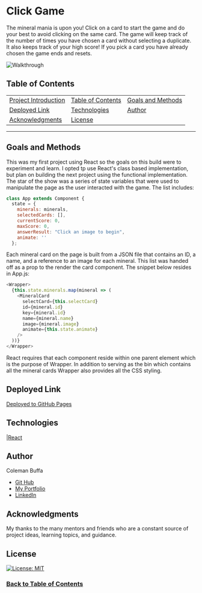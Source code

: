 # Click Game

The mineral mania is upon you! Click on a card to start the game and do your best to avoid clicking on the same card. The game will keep track of the number of times you have chosen a card without selecting a duplicate. It also keeps track of your high score! If you pick a card you have already chosen the game ends and resets. 

![Walkthrough](./click-game/public/assets/mineral-mania.gif)

## Table of Contents

| |||
|:-|:-|:-|
| [Project Introduction](#click-game) | [Table of Contents](#table-of-contents) | [Goals and Methods](#goals-and-methods) 
| [Deployed Link](#deployed-link) | [Technologies](#technologies) | [Author](#author) 
| [Acknowledgments](#acknowledgments) | [License](#license) |
---

## Goals and Methods

This was my first project using React so the goals on this build were to experiment and learn. I opted tp use React's class based implementation, but plan on building the next project using the functional implementation. The star of the show was a series of state variables that were used to manipulate the page as the user interacted with the game. The list includes:
```javascript
class App extends Component {
  state = {
    minerals: minerals,
    selectedCards: [],
    currentScore: 0,
    maxScore: 0,
    answerResult: "Click an image to begin",
    animate: ''
  };
```
Each mineral card on the page is built from a JSON file that contains an ID, a name, and a reference to an image for each mineral. This list was handed off as a prop to the render the card component. The snippet below resides in App.js:
```javascript
<Wrapper>
  {this.state.minerals.map(mineral => (
    <MineralCard
      selectCard={this.selectCard}
      id={mineral.id}
      key={mineral.id}
      name={mineral.name}
      image={mineral.image}
      animate={this.state.animate}
    />
  ))}
</Wrapper>
```
React requires that each component reside within one parent element which is the purpose of Wrapper. In addition to serving as the bin which contains all the mineral cards Wrapper also provides all the CSS styling.

## Deployed Link

[Deployed to GitHub Pages]()

## Technologies 

|[React](https://reactjs.org/)


## Author

Coleman Buffa

* [Git Hub](https://github.com/coleman-buffa/click-game)
* [My Portfolio](https://colemanbuffa-portfolio.herokuapp.com/)
* [LinkedIn](https://www.linkedin.com/in/coleman-buffa/)

## Acknowledgments

My thanks to the many mentors and friends who are a constant source of project ideas, learning topics, and guidance.

## License

[![License: MIT](https://img.shields.io/badge/License-MIT-yellow.svg)](https://opensource.org/licenses/MIT)

### [Back to Table of Contents](#table-of-contents)